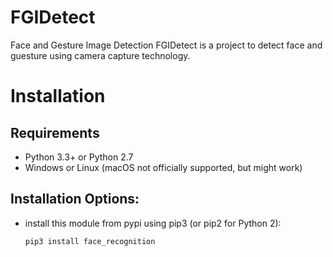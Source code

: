 # FGIDetect
Face and Gesture Image Detection
FGIDetect is a project to detect face and guesture using camera capture technology.
# Installation
## Requirements
- Python 3.3+ or Python 2.7
- Windows or Linux (macOS not officially supported, but might work)
## Installation Options:
- install this module from pypi using pip3 (or pip2 for Python 2):
  ```bash
  pip3 install face_recognition
  ```
